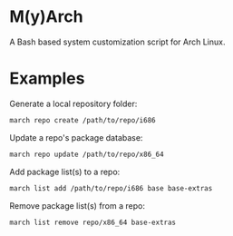 # M(y)Arch 
A Bash based system customization script for Arch Linux.

# Examples

Generate a local repository folder:
```bash
march repo create /path/to/repo/i686
```

Update a repo's package database:
```bash
march repo update /path/to/repo/x86_64
```

Add package list(s) to a repo:
```bash
march list add /path/to/repo/i686 base base-extras
```

Remove package list(s) from a repo:
```bash
march list remove repo/x86_64 base-extras
```
